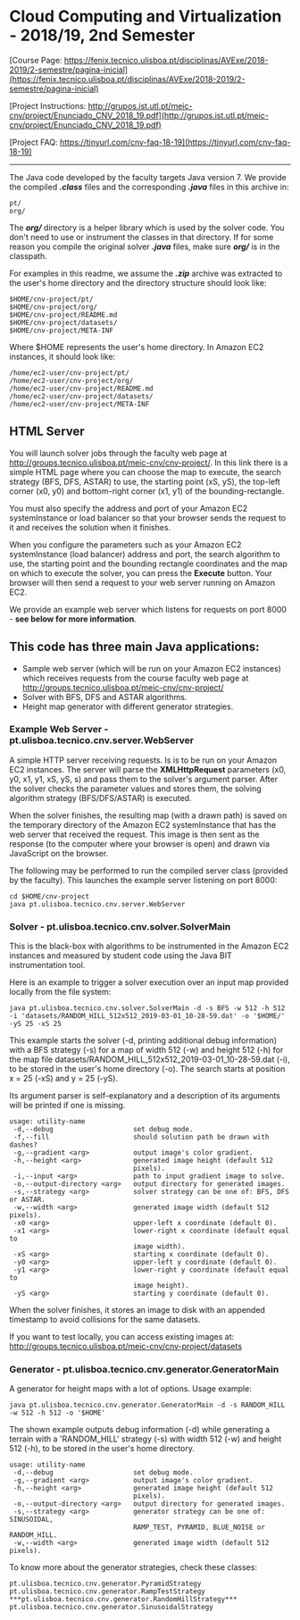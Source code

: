 # Cloud Computing and Virtualization - 2018/19, 2nd Semester
[Course Page: https://fenix.tecnico.ulisboa.pt/disciplinas/AVExe/2018-2019/2-semestre/pagina-inicial](https://fenix.tecnico.ulisboa.pt/disciplinas/AVExe/2018-2019/2-semestre/pagina-inicial)

[Project Instructions: http://grupos.ist.utl.pt/meic-cnv/project/Enunciado_CNV_2018_19.pdf](http://grupos.ist.utl.pt/meic-cnv/project/Enunciado_CNV_2018_19.pdf)

[Project FAQ:   https://tinyurl.com/cnv-faq-18-19](https://tinyurl.com/cnv-faq-18-19)

--------

The Java code developed by the faculty targets Java version 7.
We provide the compiled ***.class*** files and the corresponding ***.java*** files in this archive in:

	pt/
	org/
	
The ***org/*** directory is a helper library which is used by the solver code. You don't need to use or instrument the classes in that directory. If for some reason you compile the original solver ***.java*** files, make sure ***org/*** is in the classpath.

For examples in this readme, we assume the ***.zip*** archive was extracted to the user's home directory and the directory structure should look like:

    $HOME/cnv-project/pt/
    $HOME/cnv-project/org/
    $HOME/cnv-project/README.md
    $HOME/cnv-project/datasets/
    $HOME/cnv-project/META-INF
    
Where $HOME represents the user's home directory.
In Amazon EC2 instances, it should look like:

    /home/ec2-user/cnv-project/pt/
    /home/ec2-user/cnv-project/org/
    /home/ec2-user/cnv-project/README.md
    /home/ec2-user/cnv-project/datasets/
    /home/ec2-user/cnv-project/META-INF
    

## HTML Server

You will launch solver jobs through the faculty web page at http://groups.tecnico.ulisboa.pt/meic-cnv/cnv-project/. In this link there is a simple HTML page where you can choose the map to execute, the search strategy (BFS, DFS, ASTAR) to use, the starting point (xS, yS), the top-left corner (x0, y0) and bottom-right corner (x1, y1) of the bounding-rectangle.

You must also specify the address and port of your Amazon EC2 systemInstance or load balancer so that your browser sends the request to it and receives the solution when it finishes.

When you configure the parameters such as your Amazon EC2 systemInstance (load balancer) address and port, the search algorithm to use, the starting point and the bounding rectangle coordinates and the map on which to execute the solver, you can press the **Execute** button.
Your browser will then send a request to your web server running on Amazon EC2.

We provide an example web server which listens for requests on port 8000 - **see below for more information**.

## This code has three main Java applications:

- Sample web server (which will be run on your Amazon EC2 instances) which receives requests from the course faculty web page at http://groups.tecnico.ulisboa.pt/meic-cnv/cnv-project/
- Solver with BFS, DFS and ASTAR algorithms.
- Height map generator with different generator strategies.

### Example Web Server - pt.ulisboa.tecnico.cnv.server.WebServer

A simple HTTP server receiving requests. Is is to be run on your Amazon EC2 instances.
The server will parse the **XMLHttpRequest** parameters (x0, y0, x1, y1, xS, yS, s) and pass them to the solver's argument parser.
After the solver checks the parameter values and stores them, the solving algorithm strategy (BFS/DFS/ASTAR) is executed.

When the solver finishes, the resulting map (with a drawn path) is saved on the temporary directory of the Amazon EC2 systemInstance that has the web server that received the request.
This image is then sent as the response (to the computer where your browser is open) and drawn via JavaScript on the browser.

The following may be performed to run the compiled server class (provided by the faculty).
This launches the example server listening on port 8000:

	cd $HOME/cnv-project
	java pt.ulisboa.tecnico.cnv.server.WebServer

### Solver - pt.ulisboa.tecnico.cnv.solver.SolverMain

This is the black-box with algorithms to be instrumented in the Amazon EC2 instances and measured by student code using the Java BIT instrumentation tool.


Here is an example to trigger a solver execution over an input map provided locally from the file system:

	java pt.ulisboa.tecnico.cnv.solver.SolverMain -d -s BFS -w 512 -h 512 -i 'datasets/RANDOM_HILL_512x512_2019-03-01_10-28-59.dat' -o '$HOME/' -yS 25 -xS 25
	
This example starts the solver (-d, printing additional debug information) with a BFS strategy (-s) for a map of width 512 (-w) and height 512 (-h) for the map file datasets/RANDOM_HILL_512x512_2019-03-01_10-28-59.dat (-i), to be stored in the user's home directory (-o). The search starts at position x = 25 (-xS) and y = 25 (-yS).

Its argument parser is self-explanatory and a description of its arguments will be printed if one is missing.

	usage: utility-name
	 -d,--debug                    set debug mode.
	 -f,--fill                     should solution path be drawn with dashes?
	 -g,--gradient <arg>           output image's color gradient.
	 -h,--height <arg>             generated image height (default 512
								   pixels).
	 -i,--input <arg>              path to input gradient image to solve.
	 -o,--output-directory <arg>   output directory for generated images.
	 -s,--strategy <arg>           solver strategy can be one of: BFS, DFS or ASTAR.
	 -w,--width <arg>              generated image width (default 512 pixels).
	 -x0 <arg>                     upper-left x coordinate (default 0).
	 -x1 <arg>                     lower-right x coordinate (default equal to
								   image width).
	 -xS <arg>                     starting x coordinate (default 0).
	 -y0 <arg>                     upper-left y coordinate (default 0).
	 -y1 <arg>                     lower-right y coordinate (default equal to
								   image height).
	 -yS <arg>                     starting y coordinate (default 0).

When the solver finishes, it stores an image to disk with an appended timestamp to avoid collisions for the same datasets.

If you want to test locally, you can access existing images at:
http://groups.tecnico.ulisboa.pt/meic-cnv/cnv-project/datasets

### Generator - pt.ulisboa.tecnico.cnv.generator.GeneratorMain

A generator for height maps with a lot of options.
Usage example:

	java pt.ulisboa.tecnico.cnv.generator.GeneratorMain -d -s RANDOM_HILL -w 512 -h 512 -o '$HOME'

The shown example outputs debug information (-d) while generating a terrain with a 'RANDOM_HILL' strategy (-s) with width 512 (-w) and height 512 (-h), to be stored in the user's home directory.

	usage: utility-name
	 -d,--debug                    set debug mode.
	 -g,--gradient <arg>           output image's color gradient.
	 -h,--height <arg>             generated image height (default 512
								   pixels).
	 -o,--output-directory <arg>   output directory for generated images.
	 -s,--strategy <arg>           generator strategy can be one of: SINUSOIDAL, 
	                               RAMP_TEST, PYRAMID, BLUE_NOISE or RANDOM_HILL.
	 -w,--width <arg>              generated image width (default 512 pixels).

To know more about the generator strategies, check these classes:

	pt.ulisboa.tecnico.cnv.generator.PyramidStrategy
	pt.ulisboa.tecnico.cnv.generator.RampTestStrategy
	***pt.ulisboa.tecnico.cnv.generator.RandomHillStrategy***
	pt.ulisboa.tecnico.cnv.generator.SinusoidalStrategy